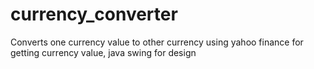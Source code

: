 # currency_converter
Converts one currency value to other currency using yahoo finance for getting currency value, java swing for design 
